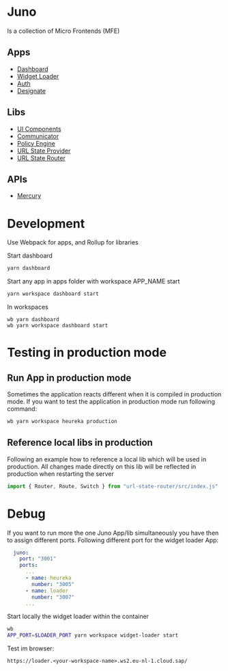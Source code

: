 # Juno

Is a collection of Micro Frontends (MFE)

## Apps

- [Dashboard](https://github.com/sapcc/juno/tree/main/apps/dashboard)
- [Widget Loader](https://github.com/sapcc/juno/tree/main/apps/widget-loader)
- [Auth](https://github.com/sapcc/juno/tree/main/apps/auth)
- [Designate](https://github.com/sapcc/juno/tree/main/apps/designate)

## Libs

- [UI Components](https://github.com/sapcc/juno/tree/main/libs/juno-ui-components)
- [Communicator](https://github.com/sapcc/juno/tree/main/libs/communicator)
- [Policy Engine](https://github.com/sapcc/juno/tree/main/libs/policy-engine)
- [URL State Provider](./libs/url-state-provider)
- [URL State Router](./libs/url-state-router)

## APIs

- [Mercury](https://github.com/sapcc/juno/tree/main/apis/mercury)

# Development

Use Webpack for apps, and Rollup for libraries

Start dashboard

```bash
yarn dashboard
```

Start any app in apps folder with workspace APP_NAME start

```bash
yarn workspace dashboard start
```

In workspaces

```
wb yarn dashboard
wb yarn workspace dashboard start
```

# Testing in production mode

## Run App in production mode

Sometimes the application reacts different when it is compiled in production mode. If you want to test the application in production mode run following command:

```bash
wb yarn workspace heureka production
```

## Reference local libs in production

Following an example how to reference a local lib which will be used in production. All changes made
directly on this lib will be reflected in production when restarting the server

```js
import { Router, Route, Switch } from "url-state-router/src/index.js"
```

# Debug

If you want to run more the one Juno App/lib simultaneously you have then to assign different ports.
Following different port for the widget loader App:

```yaml
  juno:
    port: "3001"
    ports:
      ...
      - name: heureka
        number: "3005"
      - name: loader
        number: "3007"
      ...
```

Start locally the widget loader within the container

```bash
wb
APP_PORT=$LOADER_PORT yarn workspace widget-loader start
```

Test im browser:

```
https://loader.<your-workspace-name>.ws2.eu-nl-1.cloud.sap/
```
